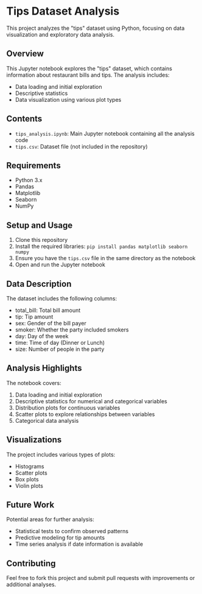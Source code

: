 # Tips Dataset Analysis

This project analyzes the "tips" dataset using Python, focusing on data visualization and exploratory data analysis.

## Overview

This Jupyter notebook explores the "tips" dataset, which contains information about restaurant bills and tips. The analysis includes:

- Data loading and initial exploration
- Descriptive statistics
- Data visualization using various plot types

## Contents

- `tips_analysis.ipynb`: Main Jupyter notebook containing all the analysis code
- `tips.csv`: Dataset file (not included in the repository)

## Requirements

- Python 3.x
- Pandas
- Matplotlib
- Seaborn
- NumPy

## Setup and Usage

1. Clone this repository
2. Install the required libraries:  `pip install pandas matplotlib seaborn numpy`
3. Ensure you have the `tips.csv` file in the same directory as the notebook
4. Open and run the Jupyter notebook

## Data Description

The dataset includes the following columns:
- total_bill: Total bill amount
- tip: Tip amount
- sex: Gender of the bill payer
- smoker: Whether the party included smokers
- day: Day of the week
- time: Time of day (Dinner or Lunch)
- size: Number of people in the party

## Analysis Highlights

The notebook covers:
1. Data loading and initial exploration
2. Descriptive statistics for numerical and categorical variables
3. Distribution plots for continuous variables
4. Scatter plots to explore relationships between variables
5. Categorical data analysis

## Visualizations

The project includes various types of plots:
- Histograms
- Scatter plots
- Box plots
- Violin plots

## Future Work

Potential areas for further analysis:
- Statistical tests to confirm observed patterns
- Predictive modeling for tip amounts
- Time series analysis if date information is available

## Contributing

Feel free to fork this project and submit pull requests with improvements or additional analyses.
